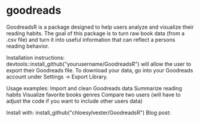 # goodreads

GoodreadsR is a package designed to help users analyze and visualize their reading habits. The goal of this package is to turn raw book data (from a .csv file) and turn it into useful information that can reflect a persons reading behavior.

Installation instructions:
  devtools::install_github("yourusername/GoodreadsR") will allow the user to export     their Goodreads file. To download your data, go into your Goodreads account under     Settings -> Export Library. 

Usage examples:
  Import and clean Goodreads data
  Summarize reading habits
  Visualize favorite books genres
  Compare two users (will have to adjust the code if you want to include other users   data)

Install with: install_github("chloesylvester/GoodreadsR")
Blog post: 
